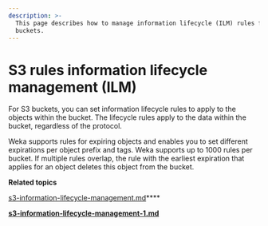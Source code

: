 ```yaml
---
description: >-
  This page describes how to manage information lifecycle (ILM) rules for S3
  buckets.
---
```


# S3 rules information lifecycle management (ILM)

For S3 buckets, you can set information lifecycle rules to apply to the objects within the bucket. The lifecycle rules apply to the data within the bucket, regardless of the protocol.

Weka supports rules for expiring objects and enables you to set different expirations per object prefix and tags. Weka supports up to 1000 rules per bucket. If multiple rules overlap, the rule with the earliest expiration that applies for an object deletes this object from the bucket.



**Related topics**

[s3-information-lifecycle-management.md](s3-information-lifecycle-management.md "mention")****

****[s3-information-lifecycle-management-1.md](s3-information-lifecycle-management-1.md "mention")****
